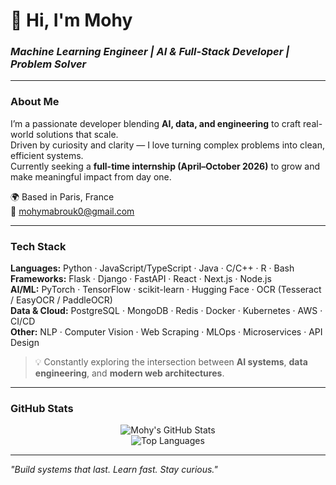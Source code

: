 # 👋 Hi, I'm **Mohy**

### _Machine Learning Engineer | AI & Full-Stack Developer | Problem Solver_

---

### About Me

I’m a passionate developer blending **AI, data, and engineering** to craft real-world solutions that scale.  
Driven by curiosity and clarity — I love turning complex problems into clean, efficient systems.  
Currently seeking a **full-time internship (April–October 2026)** to grow and make meaningful impact from day one.  

🌍 Based in Paris, France  
📧 [mohymabrouk0@gmail.com](mailto:mohymabrouk0@gmail.com)  

---

### Tech Stack

**Languages:** Python · JavaScript/TypeScript · Java · C/C++ · R · Bash  
**Frameworks:** Flask · Django · FastAPI · React · Next.js · Node.js  
**AI/ML:** PyTorch · TensorFlow · scikit-learn · Hugging Face · OCR (Tesseract / EasyOCR / PaddleOCR)  
**Data & Cloud:** PostgreSQL · MongoDB · Redis · Docker · Kubernetes · AWS · CI/CD  
**Other:** NLP · Computer Vision · Web Scraping · MLOps · Microservices · API Design

> 💡 Constantly exploring the intersection between **AI systems**, **data engineering**, and **modern web architectures**.

---

### GitHub Stats

<div align="center">

![Mohy's GitHub Stats](https://github-readme-stats.vercel.app/api?username=mohymabrouk&show_icons=true&theme=tokyonight&hide_border=true&include_all_commits=true&count_private=true)  
![Top Languages](https://github-readme-stats.vercel.app/api/top-langs/?username=mohymabrouk&layout=compact&theme=tokyonight&hide_border=true)

</div>

---

 _"Build systems that last. Learn fast. Stay curious."_  


